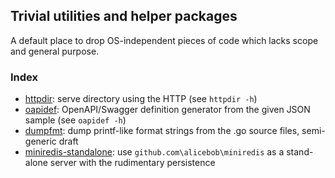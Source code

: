 ##  Trivial utilities and helper packages

A default place to drop OS-independent pieces of code which lacks scope and general purpose.

### Index

* [httpdir](cmd/httpdir): serve directory using the HTTP (see `httpdir -h`)
* [oapidef](cmd/oapidef): OpenAPI/Swagger definition generator from the given JSON sample (see `oapidef -h`)
* [dumpfmt](cmd/dumpfmt): dump printf-like format strings from the .go source files, semi-generic draft
* [miniredis-standalone](cmd/miniredis): use `github.com\alicebob\miniredis` as a stand-alone server with the rudimentary persistence
